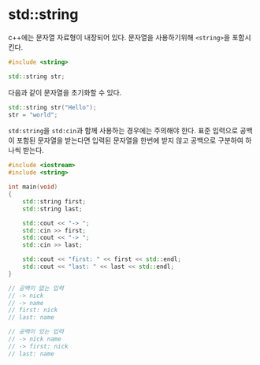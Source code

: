 # std::string


c++에는 문자열 자료형이 내장되어 있다. 문자열을 사용하기위해 `<string>`을 포함시킨다.

```cpp
#include <string>

std::string	str;
```

다음과 같이 문자열을 초기화할 수 있다.

```cpp
std::string str("Hello");
str = "world";
```

`std:string`을 `std:cin`과 함께 사용하는 경우에는 주의해야 한다. 표준 입력으로 공백이 포함된 문자열을 받는다면 입력된 문자열을 한번에 받지 않고 공백으로 구분하여 하나씩 받는다.

```cpp
#include <iostream>
#include <string>

int main(void)
{
	std::string	first;
	std::string	last;

	std::cout << "-> ";
	std::cin >> first;
	std::cout << "-> ";
	std::cin >> last;

	std::cout << "first: " << first << std::endl;
	std::cout << "last: " << last << std::endl;
}

// 공백이 없는 입력
// -> nick
// -> name
// first: nick
// last: name

// 공백이 있는 입력
// -> nick name
// -> first: nick
// last: name
```